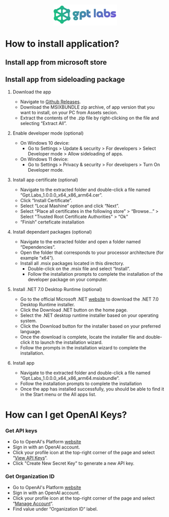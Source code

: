 <h1 align=center>
    <img align=center width="40%" src="https://github.com/mnikonov/gpt-labs/blob/main/src/Gpt.Labs/splash.png?raw=true" />
</h1>


# How to install application?

## Install app from microsoft store

## Install app from sideloading package

1. Download the app 

    - Navigate to [Github Releases](https://github.com/mnikonov/gpt-labs/releases).
    - Download the MSIXBUNDLE zip archive, of app version that you want to install, on your PC from Assets secion.
    - Extract the contents of the .zip file by right-clicking on the file and selecting “Extract All”.

2. Enable developer mode (optional)

    - On Windows 10 device:
        - Go to Settings > Update & security > For developers > Select Developer mode > Allow sideloading of apps.
    - On Windows 11 device:
        - Go to Settings > Privacy & security > For developers > Turn On Developer mode.

3. Install app certificate (optional)

    - Navigate to the extracted folder and double-click a file named “Gpt.Labs_1.0.0.0_x64_x86_arm64.cer”.
    - Click “Install Certificate”.
    - Select “Local Mashine” option and click “Next”.
    - Select “Place all certificates in the following store” > “Browse...” > Select "Trusted Root Certificate Authorities" >  “Ok”
    - “Finish” certeficate installation

4. Install dependant packages (optional)

    - Navigate to the extracted folder and open a folder named “Dependencies”. 
    - Open the folder that corresponds to your processor architecture (for example  “x64”).
    - Install all .msix packages located in this directory.
        - Double-click on the .msix file and select “Install”.
        - Follow the installation prompts to complete the installation of the developer package on your computer.

5. Install .NET 7.0 Desktop Runtime (optional)
    
    - Go to the official Microsoft .NET [website](https://dotnet.microsoft.com/) to download the .NET 7.0 Desktop Runtime installer.
    - Click the Download .NET button on the home page.
    - Select the .NET desktop runtime installer based on your operating system. 
    - Click the Download button for the installer based on your preferred language.
    - Once the download is complete, locate the installer file and double-click it to launch the installation wizard.
    - Follow the prompts in the installation wizard to complete the installation.

6. Install app

    - Navigate to the extracted folder and double-click a file named “Gpt.Labs_1.0.0.0_x64_x86_arm64.msixbundle”.
    - Follow the installation prompts to complete the installation
    - Once the app has installed successfully, you should be able to find it in the Start menu or the All apps list.

# How can I get OpenAI Keys?

### Get API keys

- Go to OpenAI's Platform [website](https://platform.openai.com) 
- Sign in with an OpenAI account.
- Click your profile icon at the top-right corner of the page and select “[View API Keys](https://platform.openai.com/account/api-keys)“.
- Click "Create New Secret Key" to generate a new API key.

### Get Organization ID

- Go to OpenAI's Platform [website](https://platform.openai.com) 
- Sign in with an OpenAI account.
- Click your profile icon at the top-right corner of the page and select “[Manage Account](https://platform.openai.com/account/org-settings)“.
- Find value under “Organization ID“ label.